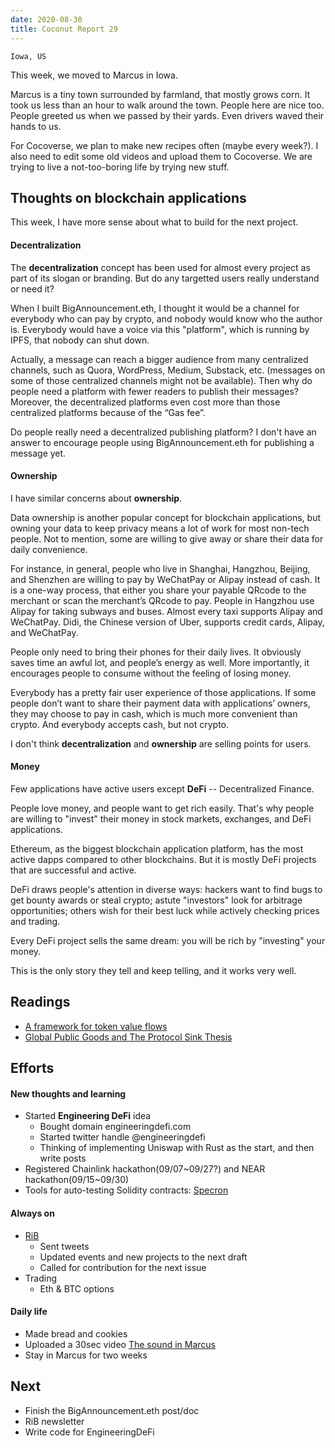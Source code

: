```yaml
---
date: 2020-08-30
title: Coconut Report 29
---
```


`Iowa, US`

This week, we moved to Marcus in Iowa. 

Marcus is a tiny town surrounded by farmland, that mostly grows corn.
It took us less than an hour to walk around the town.
People here are nice too.
People greeted us when we passed by their yards.
Even drivers waved their hands to us.

For Cocoverse, we plan to make new recipes often (maybe every week?).
I also need to edit some old videos and upload them to Cocoverse.
We are trying to live a not-too-boring life by trying new stuff.



## Thoughts on blockchain applications

This week, 
I have more sense about what to build for the next project.

#### Decentralization

The **decentralization** concept has been used for almost every project as part of its slogan or branding.
But do any targetted users really understand or need it?

When I built BigAnnouncement.eth, I thought it would be a channel for everybody who can pay by crypto,
and nobody would know who the author is.
Everybody would have a voice via this "platform",
which is running by IPFS, that nobody can shut down.

Actually, a message can reach a bigger audience from many centralized channels,
such as Quora, WordPress, Medium, Substack, etc.
(messages on some of those centralized channels might not be available). 
Then why do people need a platform with fewer readers to publish their messages?
Moreover, the decentralized platforms even cost more than those centralized platforms because of the “Gas fee”.

Do people really need a decentralized publishing platform?
I don't have an answer to encourage people using BigAnnouncement.eth for publishing a message yet.

#### Ownership

I have similar concerns about **ownership**.

Data ownership is another popular concept for blockchain applications, but owning your data to keep privacy means a lot of work for most non-tech people.
Not to mention, some are willing to give away or share their data for daily convenience.

For instance, in general, people who live in Shanghai, Hangzhou, Beijing, and Shenzhen 
are willing to pay by WeChatPay or Alipay instead of cash. 
It is a one-way process, that either you share your payable QRcode to the merchant
or scan the merchant’s QRcode to pay. 
People in Hangzhou use Alipay for taking subways and buses. 
Almost every taxi supports Alipay and WeChatPay. 
Didi, the Chinese version of Uber, supports credit cards, Alipay, and WeChatPay.

People only need to bring their phones for their daily lives.
It obviously saves time an awful lot, and people’s energy as well.
More importantly,
it encourages people to consume without the feeling of losing money.

Everybody has a pretty fair user experience of those applications.
If some people don’t want to share their payment data with applications’ owners,
they may choose to pay in cash,
which is much more convenient than crypto.
And everybody accepts cash, but not crypto.

I don't think **decentralization** and **ownership**
are selling points for users.

#### Money

Few applications have active users except **DeFi** -- Decentralized Finance.

People love money, and people want to get rich easily.
That's why people are willing to "invest" their money in stock markets,
exchanges, and DeFi applications.

Ethereum, as the biggest blockchain application platform,
has the most active dapps compared to other blockchains.
But it is mostly DeFi projects that are successful and active.

DeFi draws people's attention in diverse ways:
hackers want to find bugs to get bounty awards or steal crypto;
astute "investors" look for arbitrage opportunities;
others wish for their best luck while actively checking prices and trading.

Every DeFi project sells the same dream:
you will be rich by "investing" your money. 

This is the only story they tell and keep telling,
and it works very well.


## Readings
- [A framework for token value flows](https://bankless.substack.com/p/a-framework-for-token-value-flows)
- [Global Public Goods and The Protocol Sink Thesis](https://bankless.substack.com/p/global-public-goods-and-the-protocol)

## Efforts

#### New thoughts and learning
- Started **Engineering DeFi** idea
  - Bought domain engineeringdefi.com
  - Started twitter handle @engineeringdefi
  - Thinking of implementing Uniswap with Rust as the start,
    and then write posts
- Registered Chainlink hackathon(09/07~09/27?) 
  and NEAR hackathon(09/15~09/30)
- Tools for auto-testing Solidity contracts: [Specron](https://specron.github.io/framework/)

#### Always on
- [RiB](https://rustinblockchain.org/)
  - Sent tweets
  - Updated events and new projects to the next draft
  - Called for contribution for the next issue
- Trading
  - Eth & BTC options

#### Daily life
- Made bread and cookies
- Uploaded a 30sec video [The sound in Marcus](https://www.youtube.com/watch?v=pQi-S0EtfFQ)
- Stay in Marcus for two weeks

## Next
- Finish the BigAnnouncement.eth post/doc
- RiB newsletter
- Write code for EngineeringDeFi

